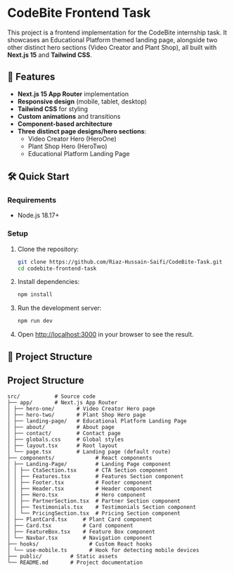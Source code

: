 # CodeBite Frontend Task

This project is a frontend implementation for the CodeBite internship task. It showcases an Educational Platform themed landing page, alongside two other distinct hero sections (Video Creator and Plant Shop), all built with **Next.js 15** and **Tailwind CSS**.

## 🚀 Features

- **Next.js 15 App Router** implementation
- **Responsive design** (mobile, tablet, desktop)
- **Tailwind CSS** for styling
- **Custom animations** and transitions
- **Component-based architecture**
- **Three distinct page designs/hero sections**:
  - Video Creator Hero (HeroOne)
  - Plant Shop Hero (HeroTwo)
  - Educational Platform Landing Page

## 🛠️ Quick Start

### Requirements
- Node.js 18.17+

### Setup

1. Clone the repository:
   ```bash
   git clone https://github.com/Riaz-Hussain-Saifi/CodeBite-Task.git
   cd codebite-frontend-task
   ```

2. Install dependencies:
   ```bash
   npm install
   ```

3. Run the development server:
   ```bash
   npm run dev
   ```

4. Open [http://localhost:3000](http://localhost:3000) in your browser to see the result.

## 📂 Project Structure

## Project Structure

```
src/           # Source code
├── app/       # Next.js App Router
│ ├── hero-one/       # Video Creator Hero page
│ ├── hero-two/       # Plant Shop Hero page
│ ├── landing-page/   # Educational Platform Landing Page
│ ├── about/          # About page
│ ├── contact/        # Contact page
│ ├── globals.css     # Global styles
│ ├── layout.tsx      # Root layout
│ └── page.tsx        # Landing page (default route)
├── components/             # React components
│ ├── Landing-Page/         # Landing Page component
│ │ ├── CtaSection.tsx      # CTA Section component
│ │ ├── Features.tsx        # Features Section component
│ │ ├── Footer.tsx          # Footer component
│ │ ├── Header.tsx          # Header component
│ │ ├── Hero.tsx            # Hero component
│ │ ├── PartnerSection.tsx  # Partner Section component
│ │ ├── Testimonials.tsx    # Testimonials Section component
│ │ └── PricingSection.tsx  # Pricing Section component
│ ├── PlantCard.tsx     # Plant Card component
│ ├── Card.tsx          # Card component
│ ├── FeatureBox.tsx    # Feature Box component
│ └── Navbar.tsx        # Navigation component
├── hooks/                # Custom React hooks
│ └── use-mobile.ts       # Hook for detecting mobile devices
├── public/         # Static assets
└── README.md       # Project documentation

```